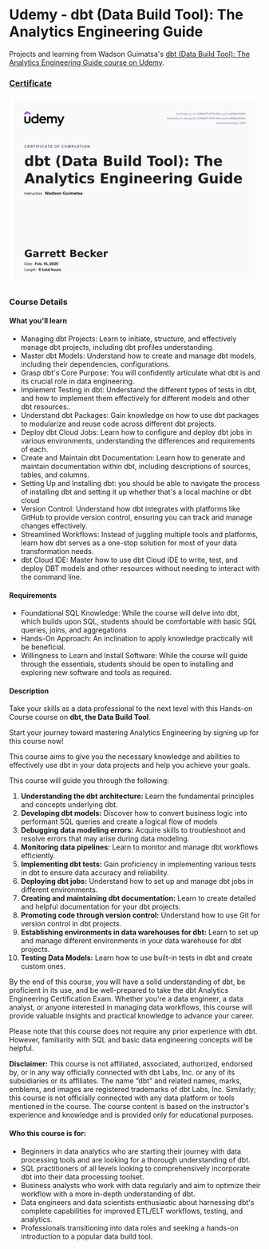 # Udemy - dbt (Data Build Tool): The Analytics Engineering Guide

Projects and learning from Wadson Guimatsa's [dbt (Data Build Tool): The Analytics Engineering Guide course on Udemy](https://www.udemy.com/course/dbt-data-build-tool-the-analytics-engineering-guide/).

### [Certificate](/)

!["Certificate"](./Certificate.jpg)

### Course Details

#### What you'll learn
- Managing dbt Projects: Learn to initiate, structure, and effectively manage dbt projects, including dbt profiles understanding.
- Master dbt Models: Understand how to create and manage dbt models, including their dependencies, configurations.
- Grasp dbt's Core Purpose: You will confidently articulate what dbt is and its crucial role in data engineering.
- Implement Testing in dbt: Understand the different types of tests in dbt, and how to implement them effectively for different models and other dbt resources..
- Understand dbt Packages: Gain knowledge on how to use dbt packages to modularize and reuse code across different dbt projects.
- Deploy dbt Cloud Jobs: Learn how to configure and deploy dbt jobs in various environments, understanding the differences and requirements of each.
- Create and Maintain dbt Documentation: Learn how to generate and maintain documentation within dbt, including descriptions of sources, tables, and columns.
- Setting Up and Installing dbt: you should be able to navigate the process of installing dbt and setting it up whether that's a local machine or dbt cloud
- Version Control: Understand how dbt integrates with platforms like GitHub to provide version control, ensuring you can track and manage changes effectively.
- Streamlined Workflows: Instead of juggling multiple tools and platforms, learn how dbt serves as a one-stop solution for most of your data transformation needs.
- dbt Cloud IDE: Master how to use dbt Cloud IDE to write, test, and deploy DBT models and other resources without needing to interact with the command line.

#### Requirements
- Foundational SQL Knowledge: While the course will delve into dbt, which builds upon SQL, students should be comfortable with basic SQL queries, joins, and aggregations
- Hands-On Approach: An inclination to apply knowledge practically will be beneficial.
- Willingness to Learn and Install Software: While the course will guide through the essentials, students should be open to installing and exploring new software and tools as required.

#### Description
Take your skills as a data professional to the next level with this Hands-on Course course on **dbt, the Data Build Tool**.

Start your journey toward mastering Analytics Engineering by signing up for this course now!

This course aims to give you the necessary knowledge and abilities to effectively use dbt in your data projects and help you achieve your goals.

This course will guide you through the following:
1. **Understanding the dbt architecture:** Learn the fundamental principles and concepts underlying dbt.
2. **Developing dbt models:** Discover how to convert business logic into performant SQL queries and create a logical flow of models
3. **Debugging data modeling errors:** Acquire skills to troubleshoot and resolve errors that may arise during data modeling.
4. **Monitoring data pipelines:** Learn to monitor and manage dbt workflows efficiently.
5. **Implementing dbt tests:** Gain proficiency in implementing various tests in dbt to ensure data accuracy and reliability.
6. **Deploying dbt jobs:** Understand how to set up and manage dbt jobs in different environments.
7. **Creating and maintaining dbt documentation:** Learn to create detailed and helpful documentation for your dbt projects.
8. **Promoting code through version control:** Understand how to use Git for version control in dbt projects.
9. **Establishing environments in data warehouses for dbt:** Learn to set up and manage different environments in your data warehouse for dbt projects.
10. **Testing Data Models:** Learn how to use built-in tests in dbt and create custom ones.

By the end of this course, you will have a solid understanding of dbt, be proficient in its use, and be well-prepared to take the dbt Analytics Engineering Certification Exam. Whether you're a data engineer, a data analyst, or anyone interested in managing data workflows, this course will provide valuable insights and practical knowledge to advance your career.

Please note that this course does not require any prior experience with dbt. However, familiarity with SQL and basic data engineering concepts will be helpful.

**Disclaimer:**
This course is not affiliated, associated, authorized, endorsed by, or in any way officially connected with dbt Labs, Inc. or any of its subsidiaries or its affiliates.  The name “dbt” and related names, marks, emblems, and images are registered trademarks of dbt Labs, Inc. Similarly; this course is not officially connected with any data platform or tools mentioned in the course. The course content is based on the instructor's experience and knowledge and is provided only for educational purposes.

#### Who this course is for:
- Beginners in data analytics who are starting their journey with data processing tools and are looking for a thorough understanding of dbt.
- SQL practitioners of all levels looking to comprehensively incorporate dbt into their data processing toolset.
- Business analysts who work with data regularly and aim to optimize their workflow with a more in-depth understanding of dbt.
- Data engineers and data scientists enthusiastic about harnessing dbt's complete capabilities for improved ETL/ELT workflows, testing, and analytics.
- Professionals transitioning into data roles and seeking a hands-on introduction to a popular data build tool.